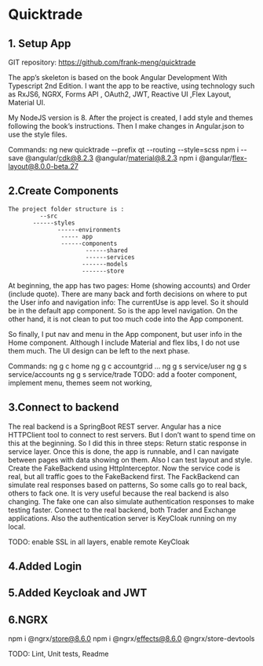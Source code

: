# Quicktrade

## 1. Setup App

GIT repository: https://github.com/frank-meng/quicktrade

The app’s skeleton is based on the book Angular Development With Typescript 2nd Edition. I want the app to be reactive, using technology such as RxJS6, NGRX, Forms API , OAuth2, JWT, Reactive UI ,Flex Layout, Material UI.

My NodeJS version is 8. After the project is created, I add style and themes following the book’s instructions. Then I make changes in Angular.json to use the style files.

Commands:
ng new quicktrade --prefix qt --routing --style=scss
npm i --save @angular/cdk@8.2.3 @angular/material@8.2.3
npm i @angular/flex-layout@8.0.0-beta.27

## 2.Create Components
	The project folder structure is :
             --src  
	       ------styles   
                  ------environments 	
                   ----- app
	               ------components
                          ------shared
                          ------services
                         -------models
                         -------store		
	
At beginning, the app has two pages: Home (showing accounts) and Order (include quote).  There are many back and forth decisions on where to put the User info and navigation info: 
The currentUse is app level. So it should be in the default app component. So is the app level navigation.
On the other hand, it is not clean to put too much code into the App component.


So finally, I put nav and menu in the App component, but user info in the Home component. Although I include Material and flex libs, I do not use them much. The UI design can be left to the next phase.  

Commands:
ng g c home
ng g c accountgrid
...
ng g s service/user
ng g s service/accounts
ng g s service/trade
TODO:  add a footer component, implement menu, themes seem not working,

## 3.Connect to backend
The real backend is a SpringBoot REST server. Angular has a nice HTTPClient tool to connect to rest servers. But I don’t want to spend time on this at the beginning. So I did this in three steps:
Return static response in service layer. Once this is done, the app is runnable, and I can navigate between pages with data showing on them. Also I can test layout and style.
Create the FakeBackend using HttpInterceptor. Now the service code is real, but all traffic goes to the FakeBackend first. The FackBackend can simulate real responses based on patterns, So some calls go to real back, others to fack one. It is very useful because the real backend is also changing.  The fake one can also simulate authentication responses to make testing faster.
Connect to the real backend, both Trader and Exchange applications. Also the authentication server is KeyCloak running on my local. 

TODO:  enable SSL in all layers, enable remote KeyCloak
## 4.Added Login

## 5.Added Keycloak and JWT
## 6.NGRX
npm i @ngrx/store@8.6.0
npm i @ngrx/effects@8.6.0
@ngrx/store-devtools






TODO:  Lint, Unit tests, Readme

